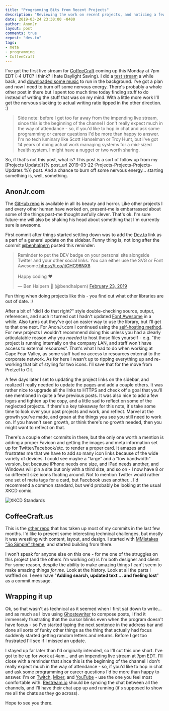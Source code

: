```yaml
---
title: "Programming Bits from Recent Projects"
description: "Reviewing the work on recent projects, and noticing a few things."
date: 2019-03-24 23:30:00 -0400
author: AnonJr
layout: post
comments: true
repost: "dev.to"
tags:
- meta
- programming
- CoffeeCraft
---
```


I've got the first live stream for [CoffeeCraft](https://www.coffeecraft.us/) coming up this Monday at 7pm EDT (-4 UTC? I think? I hate Daylight Saving). I did a [test stream](https://www.coffeecraft.us/2019/03/Test-Stream.html) a while back, and [downloaded some music](https://www.coffeecraft.us/2019/03/AnonJr-Live-Playlist-v1.html) to run in the background. I've got a plan and now I need to burn off some nervous energy. There's probably a whole other post in there but I spent too much time today finding stuff to do instead of writing the stuff that was on my mind. With a little more work I'll get the nervous slacking to actual writing ratio tipped in the other direction. :)

>Side note: before I get too far away from the impending live stream, since this is the beginning of the channel I don't really expect much in the way of attendance - so, if you'd like to hop in chat and ask some programming or career questions I'd be more than happy to answer. I'm no tech luminary like Scott Hanselman or Troy Hunt, but I've got 14 years of doing actual work managing systems for a mid-sized health system. I might have a nugget or two worth sharing.

So, if that's not this post, what is? This post is a sort of follow up from my [Projects Update]({% post_url 2019-03-22-Projects-Projects-Projects-Updates %}) post. And a chance to burn off some nervous energy&hellip; starting something is, well, something.

## AnonJr.com
The [GitHub repo](https://github.com/AnonJr/AnonJr.com) is available in all its beauty and horror. Like other projects I and every other human have worked on, present-me is embarrassed about some of the things past-me thought awfully clever. That's ok. I'm sure future-me will also be shaking his head about something that I'm currently sure is awesome.

First commit after things started settling down was to add the [Dev.to](https://dev.to/) link as a part of a general update on the sidebar. Funny thing is, not long after the commit [@benhalpern](https://twitter.com/bendhalpern) posted this reminder:

<blockquote class="twitter-tweet" data-lang="en"><p lang="en" dir="ltr">Reminder to put the DEV badge on your personal site alongside Twitter and your other social links. You can either use the SVG or Font Awesome.<a href="https://t.co/itCHG96NX8">https://t.co/itCHG96NX8</a><br><br>Happy coding ❤️</p>&mdash; Ben Halpern 🤗 (@bendhalpern) <a href="https://twitter.com/bendhalpern/status/1099410983695478784?ref_src=twsrc%5Etfw">February 23, 2019</a></blockquote>
<script async src="https://platform.twitter.com/widgets.js" charset="utf-8"></script>

Fun thing when doing projects like this - you find out what other libraries are out of date. :/

After a bit of "did I do that right?" style double-checking source, output, references, and such it turned out I hadn't updated [Font Awesome](https://fontawesome.com/) in a while. Also turns out they've got an easier way to use the library, but I'll get to that one next. For AnonJr.com I continued using the [self-hosting method](https://fontawesome.com/how-to-use/on-the-web/setup/hosting-font-awesome-yourself). For new projects I wouldn't recommend doing this unless you had a clearly articulatable reason why you *needed* to host those files yourself - e.g. "the project is running internally on the company LAN, and staff won't have access to external resources". That's what I had to do when working at Cape Fear Valley, as some staff had no access to resources external to the corporate network. As for here I wasn't up to ripping everything up and re-working that bit of styling for two icons. I'll save that for the move from Pretzel to Git.

A few days later I set to updating the project links on the sidebar, and realized I really needed to update the pages and add a couple others. It was rather nice to upgrade all the links to HTTPS and check off a goal that you'll see mentioned in quite a few previous posts. It was also nice to add a few logos and tighten up the copy, and a little sad to reflect on some of the neglected projects. If there's a key takeaway for this note, it's take some time to look over your past projects and work, and reflect. Marvel at the growth you've made, and groan at the things you see you still need to work on. If you haven't seen growth, or think there's no growth needed, then you might want to reflect on that.

There's a couple other commits in there, but the only one worth a mention is adding a proper Favicon and getting the images and meta information set up for Twitter/Facebook/etc. to render a proper card. It amazes and frustrates me that we have to add so many icon links because of the wide variety of devices. I could see maybe a "large" and a "low bandwidth" version, but because iPhone needs one size, and iPad needs another, and Windows will pin a site but only with a third size, and so on - I now have 8 or so different size icons floating around. Not to mention Twitter would rather one set of meta tags for a card, but Facebook uses another&hellip; I'd recommend a common standard, but we'd probably be looking at the usual XKCD comic.

![XKCD Standards](https://imgs.xkcd.com/comics/standards.png)

## CoffeeCraft.us
This is the [other repo](https://github.com/AnonJr/CoffeeCraft.us/) that has taken up most of my commits in the last few months. I'd like to present some interesting technical challenges, but mostly it was wrestling with content, layout, and design. I started with [MMistakes "So Simple" theme](https://github.com/mmistakes/so-simple-theme), and started building from there.

I won't speak for anyone else on this one - for me one of the struggles on this project (and the others I'm working on) is I'm both designer and client. For some reason, despite the ability to make amazing things I can't seem to make amazing things *for me*. Look at the history. Look at all the parts I waffled on. I even have "**Adding search, updated text ... and feeling lost**" as a commit message.

## Wrapping it up
Ok, so that wasn't as technical as it seemed when I first sat down to write&hellip; and as much as I love using [Ghostewriter](https://github.com/wereturtle/ghostwriter) to compose posts, I find it immensely frustrating that the cursor blinks even when the program doesn't have focus - so I've started typing the next sentence in the address bar and done all sorts of funky other things as the thing that actually had focus suddenly started getting random letters and returns. Before I get too frustrated I'll see if I missed an update.

I stayed up far later than I'd originally intended, so I'll cut this one short. I've got to be up for work at 4am&hellip; and an impending live stream at 7pm EDT. I'll close with a reminder that since this is the beginning of the channel I don't really expect much in the way of attendance - so, if you'd like to hop in chat and ask some programming or career questions I'd be more than happy to answer. I'm on [Twitch](https://www.twitch.tv/anonjr_live), [Mixer](https://mixer.com/AnonJr_Live?vod=91997262), and [YouTube](https://www.youtube.com/channel/UCXafqhKHbkSUIrq0LAuu0tw) - use the one you feel most comfortable with. [Restream.io](https://restream.io/) should be syncing the chat between all the channels, and I'll have their chat app up and running (it's supposed to show me all the chats as they go across).

Hope to see you there.
